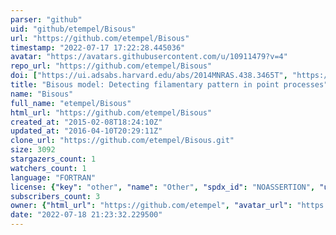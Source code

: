 ```yaml
---
parser: "github"
uid: "github/etempel/Bisous"
url: "https://github.com/etempel/Bisous"
timestamp: "2022-07-17 17:22:28.445036"
avatar: "https://avatars.githubusercontent.com/u/10911479?v=4"
repo_url: "https://github.com/etempel/Bisous"
doi: ["https://ui.adsabs.harvard.edu/abs/2014MNRAS.438.3465T", "https://ui.adsabs.harvard.edu/abs/2016A%26C....16...17T", "https://ui.adsabs.harvard.edu/abs/2015ascl.soft12008T/abstract"]
title: "Bisous model: Detecting filamentary pattern in point processes"
name: "Bisous"
full_name: "etempel/Bisous"
html_url: "https://github.com/etempel/Bisous"
created_at: "2015-02-08T18:24:10Z"
updated_at: "2016-04-10T20:29:11Z"
clone_url: "https://github.com/etempel/Bisous.git"
size: 3092
stargazers_count: 1
watchers_count: 1
language: "FORTRAN"
license: {"key": "other", "name": "Other", "spdx_id": "NOASSERTION", "url": null, "node_id": "MDc6TGljZW5zZTA="}
subscribers_count: 3
owner: {"html_url": "https://github.com/etempel", "avatar_url": "https://avatars.githubusercontent.com/u/10911479?v=4", "login": "etempel", "type": "User"}
date: "2022-07-18 21:23:32.229500"
---
```

